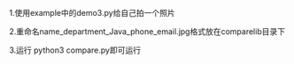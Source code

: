 1.使用example中的demo3.py给自己拍一个照片

2.重命名name_department_Java_phone_email.jpg格式放在comparelib目录下

3.运行 python3 compare.py即可运行